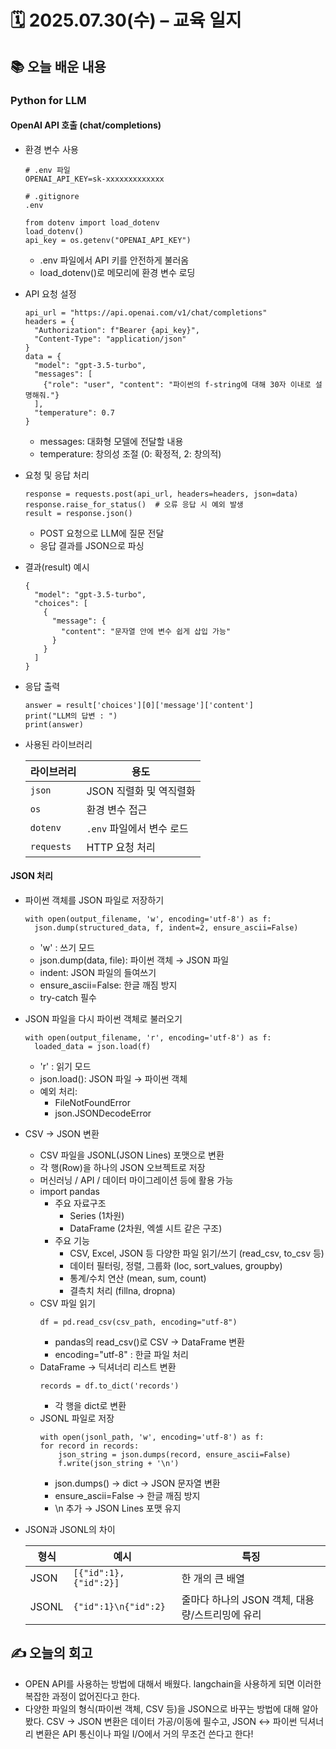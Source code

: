 # 🗓️ 2025.07.30(수) – 교육 일지

## 📚 오늘 배운 내용
### Python for LLM
#### OpenAI API 호출 (chat/completions)
- 환경 변수 사용
  ```
  # .env 파일
  OPENAI_API_KEY=sk-xxxxxxxxxxxxx
  ```
  ```
  # .gitignore
  .env
  ```
  ```
  from dotenv import load_dotenv
  load_dotenv()
  api_key = os.getenv("OPENAI_API_KEY")
  ```
  - .env 파일에서 API 키를 안전하게 불러옴
  - load_dotenv()로 메모리에 환경 변수 로딩
- API 요청 설정
  ```
  api_url = "https://api.openai.com/v1/chat/completions"
  headers = {
    "Authorization": f"Bearer {api_key}",
    "Content-Type": "application/json"
  }
  data = {
    "model": "gpt-3.5-turbo",
    "messages": [
      {"role": "user", "content": "파이썬의 f-string에 대해 30자 이내로 설명해줘."}
    ],
    "temperature": 0.7
  }
  ```
  - messages: 대화형 모델에 전달할 내용
  - temperature: 창의성 조절 (0: 확정적, 2: 창의적)
- 요청 및 응답 처리
  ```
  response = requests.post(api_url, headers=headers, json=data)
  response.raise_for_status()  # 오류 응답 시 예외 발생
  result = response.json()
  ```
  - POST 요청으로 LLM에 질문 전달
  - 응답 결과를 JSON으로 파싱
- 결과(result) 예시
  ```
  {
    "model": "gpt-3.5-turbo",
    "choices": [
      {
        "message": {
          "content": "문자열 안에 변수 쉽게 삽입 가능"
        }
      }
    ]
  }
  ```
- 응답 출력
  ```
  answer = result['choices'][0]['message']['content']
  print("LLM의 답변 : ")
  print(answer)
  ```
- 사용된 라이브러리

  | 라이브러리      | 용도                |
  | ---------- | ----------------- |
  | `json`     | JSON 직렬화 및 역직렬화   |
  | `os`       | 환경 변수 접근          |
  | `dotenv`   | `.env` 파일에서 변수 로드 |
  | `requests` | HTTP 요청 처리        |

#### JSON 처리
- 파이썬 객체를 JSON 파일로 저장하기
  ```
  with open(output_filename, 'w', encoding='utf-8') as f:
    json.dump(structured_data, f, indent=2, ensure_ascii=False)
  ```
  - 'w' : 쓰기 모드 
  - json.dump(data, file): 파이썬 객체 → JSON 파일
  - indent: JSON 파일의 들여쓰기
  - ensure_ascii=False: 한글 깨짐 방지
  - try-catch 필수
- JSON 파일을 다시 파이썬 객체로 불러오기
  ```
  with open(output_filename, 'r', encoding='utf-8') as f:
    loaded_data = json.load(f)
  ```
  - 'r' : 읽기 모드
  - json.load(): JSON 파일 → 파이썬 객체
  - 예외 처리:
    - FileNotFoundError
    - json.JSONDecodeError
- CSV -> JSON 변환
  - CSV 파일을 JSONL(JSON Lines) 포맷으로 변환
  - 각 행(Row)을 하나의 JSON 오브젝트로 저장
  - 머신러닝 / API / 데이터 마이그레이션 등에 활용 가능
  - import pandas
    - 주요 자료구조
      - Series (1차원)
      - DataFrame (2차원, 엑셀 시트 같은 구조)
    - 주요 기능
      - CSV, Excel, JSON 등 다양한 파일 읽기/쓰기 (read_csv, to_csv 등)
      - 데이터 필터링, 정렬, 그룹화 (loc, sort_values, groupby)
      - 통계/수치 연산 (mean, sum, count)
      - 결측치 처리 (fillna, dropna)
  - CSV 파일 읽기
    ```
    df = pd.read_csv(csv_path, encoding="utf-8")
    ```
    - pandas의 read_csv()로 CSV → DataFrame 변환
    - encoding="utf-8" : 한글 파일 처리
  - DataFrame -> 딕셔너리 리스트 변환
    ```
    records = df.to_dict('records')
    ```
    - 각 행을 dict로 변환
  - JSONL 파일로 저장
    ```
    with open(jsonl_path, 'w', encoding='utf-8') as f:
    for record in records:
        json_string = json.dumps(record, ensure_ascii=False)
        f.write(json_string + '\n')
    ```
    - json.dumps() → dict → JSON 문자열 변환
    - ensure_ascii=False → 한글 깨짐 방지
    - \n 추가 → JSON Lines 포맷 유지
- JSON과 JSONL의 차이

    | 형식    | 예시                     | 특징                            |
    | ----- | ---------------------- | ----------------------------- |
    | JSON  | `[{"id":1}, {"id":2}]` | 한 개의 큰 배열                     |
    | JSONL | `{"id":1}\n{"id":2}`   | 줄마다 하나의 JSON 객체, 대용량/스트리밍에 유리 |

## ✍️ 오늘의 회고
- OPEN API를 사용하는 방법에 대해서 배웠다. langchain을 사용하게 되면 이러한 복잡한 과정이 없어진다고 한다.
- 다양한 파일의 형식(파이썬 객체, CSV 등)을 JSON으로 바꾸는 방법에 대해 알아봤다. CSV → JSON 변환은 데이터 가공/이동에 필수고, JSON ↔ 파이썬 딕셔너리 변환은 API 통신이나 파일 I/O에서 거의 무조건 쓴다고 한다!